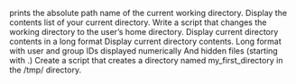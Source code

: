 prints the absolute path name of the current working directory.
Display the contents list of your current directory.
Write a script that changes the working directory to the user’s home directory.
Display current directory contents in a long format
Display current directory contents.
         Long format
         with user and group IDs displayed numerically
         And hidden files (starting with .)
Create a script that creates a directory named my_first_directory in the /tmp/ directory.
